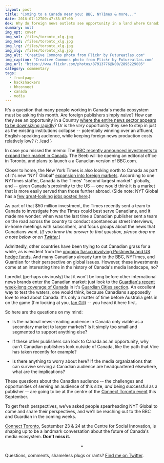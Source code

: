 ```yaml
---
layout: post
title: "Coming to a Canada near you: BBC, NYTimes & more..."
date: 2016-07-12T09:47:33-07:00
dek: Why do foreign news outlets see opportunity in a land where Canadian publishers seem on the brink of imminent collapse?
summary: null
img_opt: cover
img_sml: /files/toronto_xlg.jpg
img_med: /files/toronto_xlg.jpg
img_lrg: /files/toronto_xlg.jpg
img_xlg: /files/toronto_xlg.jpg
img_alt: "Creative Commons photo from Flickr by Futureatlas.com"
img_caption: "Creative Commons photo from Flickr by Futureatlas.com"
img_url: "https://www.flickr.com/photos/87913776@N00/2895229605"
category: commentary
tags: 
  - frontpage
  - hackshackers
  - hhconnect
  - canada
  - media
---
```


It's a question that many people working in Canada's media ecosystem must be asking this month. Are foreign publishers simply naive? How can they see an opportunity in a Country [where the entire news sector appears to be downsizing rapidly](http://phillipadsmith.com/2016/02/dear-media-entrepreneurs-canadian-media-is-the-next-big-opportunity.html)? Or is the _very_ opportunity they see to step in just as the existing institutions collapse -- potentially winning over an affluent, English-speaking audience, while keeping foreign news production costs relatively low?
{: .lead }

In case you missed the memo: The [BBC recently announced investments to expand their market in Canada](http://www.bbc.co.uk/mediacentre/worldnews/2016/bbc-news-announces-new-investments-in-canada). The Beeb will be opening an editorial office in Toronto, and plans to launch a a Canadian version of BBC.com.

Closer to home, the New York Times is also looking north to Canada as part of it's new “NYT Global” [expansion into foreign markets](https://www.yahoo.com/news/ny-times-adds-50-million-global-digital-expansion-212817573.html). According to one NYTimes staffer, Canada is the Times' "second largest market" globally, and -- given Canada's proximity to the US -- one would think it is a market that is more easily served than those further abroad. (Side note: NYT Global has a [few great-looking jobs posted here](http://www.nytco.com/careers/nyt-global/).)

As part of that $50 million investment, the Times recently sent a team to Canada to investigate how the Times could best serve Canadians, and it made me wonder: when was the last time a Canadian publisher sent a team on the road across the country to conduct spontaneous street interviews, in-home meetings with subscribers, and focus groups about the news that Canadians want. (*If you know the answer to that question, please drop me a note below or on [Twitter](https://twitter.com/phillipadsmith).*)

Admittedly, other countries have been trying to cut Canadian grass for a while, as is evident from the [ongoing fiasco involving Postmedia and US hedge funds](http://thetyee.ca/Mediacheck/2016/07/08/Who-Believes-Postmedia-Canadian/). And many Canadians already turn to the BBC, NYTimes, and Guardian for their perspective on global issues. However, these investments come at an interesting time in the history of Canada's media landscape, no?

I predict (perhaps obviously) that it won't be long before other international news brands enter the Canadian market: just look to the [Guardian's recent week-long coverage of Canada](https://www.theguardian.com/cities/2016/jul/04/guardian-canada-week-what-how-involved) in it's [Guardian Cities section](https://www.theguardian.com/cities). An excellent way to test the waters, one would think, because Canadians supposedly love to read about Canada. It's only a matter of time before Australia gets in on the game (I'm looking at you, [Ian Gill](https://twitter.com/gillwave)) -- you heard it here first.

So here are the questions on my mind:

* Is the national news-reading audience in Canada only viable as a secondary market to larger markets? Is it simply too small and segmented to support anything else? 

* If these other publishers can look to Canada as an opportunity, why can't Canadian publishers look outside of Canada, like the path that Vice has taken recently for example? 

* Is there anything to worry about here? If the media organizations that can survive serving a Canadian audience are headquartered elsewhere, what are the implications?

These questions about the Canadian audience -- the challenges and opportunities of serving an audience of this size, _and_ being successful as a publisher -- are going to be at the centre of the [Connect Toronto event](http://connect.hackshackers.com/event/toronto/) this September.

To get fresh perspectives, we've asked people spearheading NYT Global to come and share their perspectives, and we'll be reaching out to the BBC and Guardian in the coming weeks.

[Connect Toronto](http://connect.hackshackers.com/event/toronto/), September 23 & 24 at the Centre for Social Innovation, is shaping up to be a landmark conversation about the future of Canada's media ecosystem. **Don't miss it.**

<center>&bull;</center>

Questions, comments, shameless plugs or rants? [Find me on Twitter](http://twitter.com/phillipadsmith).
